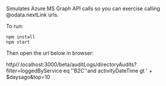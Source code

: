 Simulates Azure MS Graph API calls so you can exercise calling @odata.nextLink urls.

To run:

```
npm install
npm start
```

Then open the url below in browser:

http//:localhost:3000/beta/auditLogs/directoryAudits?filter=loggedByService eq ''B2C''and activityDateTime gt ' + $daysago&top=10
